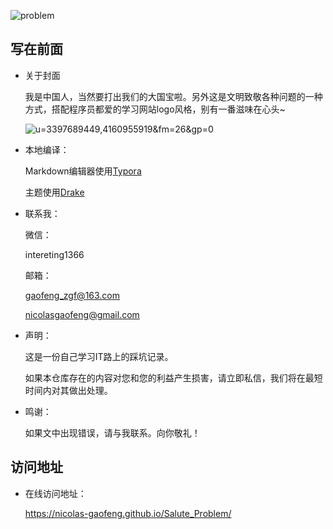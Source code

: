 ![problem](https://gitee.com/zgf1366/pic_store/raw/master/img/20210105121609.jpg)

## 写在前面

- 关于封面

   我是中国人，当然要打出我们的大国宝啦。另外这是文明致敬各种问题的一种方式，搭配程序员都爱的学习网站logo风格，别有一番滋味在心头~

   ![u=3397689449,4160955919&fm=26&gp=0](https://gitee.com/zgf1366/pic_store/raw/master/img/20210105110230.jpg)

   

- 本地编译：

  Markdown编辑器使用[Typora](https://typora.io/)

  主题使用[Drake](https://theme.typora.io/theme/Drake/)

  

- 联系我：

   微信：

   intereting1366

   

   邮箱：

   gaofeng_zgf@163.com

   nicolasgaofeng@gmail.com

   

- 声明：

  这是一份自己学习IT路上的踩坑记录。

  如果本仓库存在的内容对您和您的利益产生损害，请立即私信，我们将在最短时间内对其做出处理。

  

- 鸣谢：

  如果文中出现错误，请与我联系。向你敬礼！

## 访问地址

- 在线访问地址：

  https://nicolas-gaofeng.github.io/Salute_Problem/